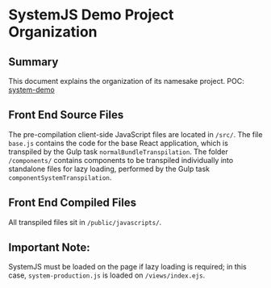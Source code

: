 # SystemJS Demo Project Organization

## Summary

This document explains the organization of its namesake project. POC: [system-demo](https://bitbucket.org/3dresults_dev/3drcube-resources/src/48d358ffecabb77e99533ec26c81c67655ea0b3b/systemjs-demo/?at=master)

## Front End Source Files

The pre-compilation client-side JavaScript files are located in `/src/`. The file `base.js` contains the code for the base React application, which is transpiled by the Gulp task `normalBundleTranspilation`. The folder `/components/` contains components to be transpiled individually into standalone files for lazy loading, performed by the Gulp task `componentSystemTranspilation`.

## Front End Compiled Files

All transpiled files sit in `/public/javascripts/`.

## Important Note:

SystemJS must be loaded on the page if lazy loading is required; in this case, `system-production.js` is loaded on `/views/index.ejs`.
